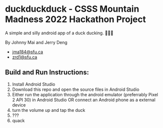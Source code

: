 # duckduckduck - CSSS Mountain Madness 2022 Hackathon Project

A simple and silly android app of a duck ducking. 🦆🦆🦆

By Johnny Mai and Jerry Deng 

- jma184@sfu.ca
- zrd1@sfu.ca


## Build and Run Instructions:
1. Install Android Studio
2. Download this repo and open the source files in Android Studio
3. Either run the application through the android emulator (preferrably Pixel 2 API 30) in Android Studio OR connect an Android phone as a external device
4. turn the volume up and tap the duck
5. ???
6. quack
